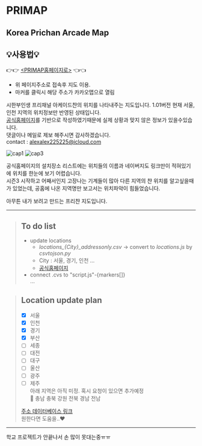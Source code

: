 PRIMAP
===
Korea Prichan Arcade Map
---
   
## :bulb:사용법:bulb:
:point_right::point_right: [<PRIMAP홈페이지로>](https://kreamsoup-sh.github.io/primap/) :point_left::point_left:   
- 위 페이지주소로 접속후 지도 이용.   
- 마커를 클릭시 해당 주소가 카카오맵으로 열림   
   
      
시한부인생 프리채널 아케이드챤의 위치를 나타내주는 지도입니다.
1.01버전 현재 서울, 인천 지역의 위치정보만 반영된 상태입니다.   
[공식홈페이지](https://www.pri-ch.com/pages/설치장소)를 기반으로 작성하였기때문에 실제 상황과 맞지 않은 정보가 있을수있습니다.   
댓글이나 메일로 제보 해주시면 감사하겠습니다.   
contact : <alexalex225225@icloud.com>



![cap1](https://user-images.githubusercontent.com/60608787/164894286-f1906aa2-69b9-435a-9c44-d27170e15355.png)
![cap3](https://user-images.githubusercontent.com/60608787/164894287-4e2121e6-de40-401f-b63e-035656f8c14a.png)

   
공식홈페이지의 설치장소 리스트에는 위치들의 이름과 네이버지도 링크만이 적혀있기에 위치를 한눈에 보기 어렵습니다.   
시즌3 시작하고 어째서인지 고장나는 기계들이 많아 다른 지역의 챤 위치를 알고싶을때가 있었는데, 공홈에 나온 지역명만 보고서는 위치파악이 힘들었습니다.   
   
아무튼 내가 보려고 만드는 프리챤 지도입니다.


---

> ## To do list
> + update locations   
>   - *locations_{City}_addressonly.csv* -> convert to *locations.js* by *csvtojson.py*
>   - City : 서울, 경기, 인천 ...   
>   - [공식홈페이지](https://www.pri-ch.com/pages/설치장소)   
> + connect .cvs to "script.js"-{markers[]}   
> ...
   
   
> ## Location update plan
> 
> - [x] 서울   
> - [x] 인천   
> - [x] 경기   
> - [x] 부산   
> - [ ] 세종   
> - [ ] 대전   
> - [ ] 대구   
> - [ ] 울산   
> - [ ] 광주   
> - [ ] 제주   
> 아래 지역은 아직 미정. 혹시 요청이 있으면 추가예정   
> :thought_balloon: 충남 충북 강원 전북 경남 전남
>
> [주소 데이터베이스 링크](https://docs.google.com/spreadsheets/d/1ykRN37NTBEiTTfkTME0LTriJMuhhCFsEMg6a7qgxebo/edit?usp=sharing)   
> 원한다면 도움을..:heart:   

   
---
학교 프로젝트가 안끝나서 손 많이 못대는중ㅠㅠ

